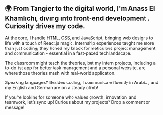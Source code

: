 ## 🌍 From Tangier to the digital world, I'm Anass El Khamlichi, diving into front-end development . Curiosity drives my code.

At the core, I handle HTML, CSS, and JavaScript, bringing web designs to life with a touch of React.js magic. Internship experiences taught me more than just coding; they honed my knack for meticulous project management and communication - essential in a fast-paced tech landscape.

The classroom might teach the theories, but my intern projects, including a to-do list app for better task management and a personal website, are where those theories mash with real-world application. 

Speaking languages? Besides coding, I communicate fluently in Arabic , and my English and German are on a steady climb!

If you're looking for someone who values growth, innovation, and teamwork, let’s sync up! Curious about my projects? Drop a comment or message!
<!--
**anasselkam/anasselkam** is a ✨ _special_ ✨ repository because its `README.md` (this file) appears on your GitHub profile.

Here are some ideas to get you started:

- 🔭 I’m currently working on ...
- 🌱 I’m currently learning ...
- 👯 I’m looking to collaborate on ...
- 🤔 I’m looking for help with ...
- 💬 Ask me about ...
- 📫 How to reach me: ...
- 😄 Pronouns: ...
- ⚡ Fun fact: ...
-->
